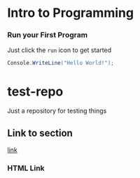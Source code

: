 # Intro to Programming

### Run your First Program
Just click the `run` icon to get started

``` cs --region intro --source-file .\HelloWorld\Program.cs --project .\HelloWorld\HelloWorld.csproj 
Console.WriteLine("Hello World!");
```

# test-repo
Just a repository for testing things

## Link to section

[link](HelloWorld.md)

### HTML Link



